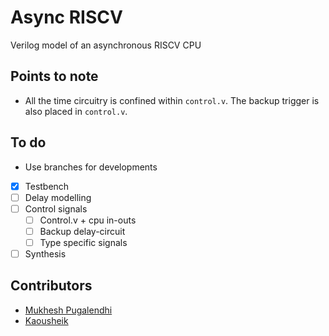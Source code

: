 # Async RISCV
Verilog model of an asynchronous RISCV CPU

## Points to note
 - All the time circuitry is confined within `control.v`. The backup trigger is also placed in `control.v`. 

## To do
 - Use branches for developments
 - [x] Testbench
 - [ ] Delay modelling
 - [ ] Control signals
 	- [ ] Control.v + cpu in-outs
 	- [ ] Backup delay-circuit
 	- [ ] Type specific signals
 - [ ] Synthesis

## Contributors
 - [Mukhesh Pugalendhi](https://github.com/mukheshpugal)
 - [Kaousheik](https://github.com/kaousheik)
